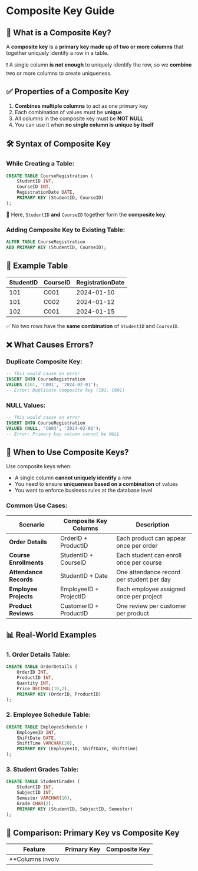 # Composite Key Guide

## 🔑 What is a Composite Key?

A **composite key** is a **primary key made up of two or more columns** that together uniquely identify a row in a table.

❗ A single column **is not enough** to uniquely identify the row, so we **combine** two or more columns to create uniqueness.

## ✅ Properties of a Composite Key

1. **Combines multiple columns** to act as one primary key
2. Each combination of values must be **unique**
3. All columns in the composite key must be **NOT NULL**
4. You can use it when **no single column is unique by itself**

## 🛠️ Syntax of Composite Key

### While Creating a Table:

```sql
CREATE TABLE CourseRegistration (
    StudentID INT,
    CourseID INT,
    RegistrationDate DATE,
    PRIMARY KEY (StudentID, CourseID)
);
```

📌 Here, `StudentID` **and** `CourseID` together form the **composite key**.

### Adding Composite Key to Existing Table:

```sql
ALTER TABLE CourseRegistration 
ADD PRIMARY KEY (StudentID, CourseID);
```

## 🧾 Example Table

| StudentID | CourseID | RegistrationDate |
|-----------|----------|------------------|
| 101       | C001     | 2024-01-10       |
| 101       | C002     | 2024-01-12       |
| 102       | C001     | 2024-01-15       |

✅ No two rows have the **same combination** of `StudentID` and `CourseID`.

## ❌ What Causes Errors?

### Duplicate Composite Key:
```sql
-- This would cause an error
INSERT INTO CourseRegistration 
VALUES (101, 'C001', '2024-02-01');
-- Error: Duplicate composite key (101, C001)
```

### NULL Values:
```sql
-- This would cause an error
INSERT INTO CourseRegistration 
VALUES (NULL, 'C003', '2024-02-01');
-- Error: Primary key column cannot be NULL
```

## 🔗 When to Use Composite Keys?

Use composite keys when:
- A single column **cannot uniquely identify** a row
- You need to ensure **uniqueness based on a combination** of values
- You want to enforce business rules at the database level

### Common Use Cases:

| Scenario | Composite Key Columns | Description |
|----------|----------------------|-------------|
| **Order Details** | OrderID + ProductID | Each product can appear once per order |
| **Course Enrollments** | StudentID + CourseID | Each student can enroll once per course |
| **Attendance Records** | StudentID + Date | One attendance record per student per day |
| **Employee Projects** | EmployeeID + ProjectID | Each employee assigned once per project |
| **Product Reviews** | CustomerID + ProductID | One review per customer per product |

## 📊 Real-World Examples

### 1. Order Details Table:
```sql
CREATE TABLE OrderDetails (
    OrderID INT,
    ProductID INT,
    Quantity INT,
    Price DECIMAL(10,2),
    PRIMARY KEY (OrderID, ProductID)
);
```

### 2. Employee Schedule Table:
```sql
CREATE TABLE EmployeeSchedule (
    EmployeeID INT,
    ShiftDate DATE,
    ShiftTime VARCHAR(20),
    PRIMARY KEY (EmployeeID, ShiftDate, ShiftTime)
);
```

### 3. Student Grades Table:
```sql
CREATE TABLE StudentGrades (
    StudentID INT,
    SubjectID INT,
    Semester VARCHAR(10),
    Grade CHAR(2),
    PRIMARY KEY (StudentID, SubjectID, Semester)
);
```

## 📌 Comparison: Primary Key vs Composite Key

| Feature | Primary Key | Composite Key |
|---------|-------------|---------------|
| **Columns involv
